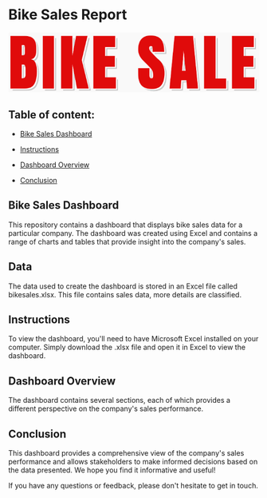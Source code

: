 # Bike Sales Report

![image](https://github.com/liciniofoliveira/liciniofoliveira/blob/main/Project%202%20-%20Bike%20Sales/bike-sale.png)

## Table of content:

 - [Bike Sales Dashboard](#bike-sales_dashboard)

 - [Instructions](#instructions)

 - [Dashboard Overview](#dashboard-overview)
 
 - [Conclusion](#conclusion)
 
## Bike Sales Dashboard

This repository contains a dashboard that displays bike sales data for a particular company. The dashboard was created using Excel and contains a range of charts and tables that provide insight into the company's sales.

## Data

The data used to create the dashboard is stored in an Excel file called bikesales.xlsx. This file contains sales data, more details are classified. 

## Instructions

To view the dashboard, you'll need to have Microsoft Excel installed on your computer. Simply download the .xlsx file and open it in Excel to view the dashboard.

## Dashboard Overview

The dashboard contains several sections, each of which provides a different perspective on the company's sales performance.


## Conclusion

This dashboard provides a comprehensive view of the company's sales performance and allows stakeholders to make informed decisions based on the data presented. We hope you find it informative and useful!

If you have any questions or feedback, please don't hesitate to get in touch.
